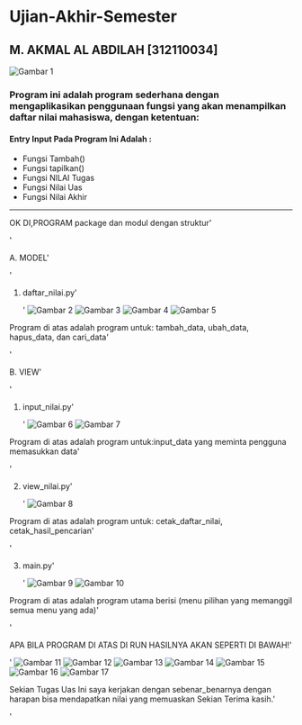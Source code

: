 # Ujian-Akhir-Semester
## M. AKMAL AL ABDILAH [312110034]

![Gambar 1](screenshoot/s1.JPG)

### Program ini adalah program sederhana dengan mengaplikasikan penggunaan fungsi yang akan menampilkan daftar nilai mahasiswa, dengan ketentuan:

#### Entry Input Pada Program Ini Adalah : 
<ul>
   <li>Fungsi Tambah()</b> </li>
   <li>Fungsi tapilkan()</b></li>
   <li>Fungsi NILAI Tugas</b></li>
   <li>Fungsi Nilai Uas</b></li>
   <li>Fungsi Nilai Akhir</b></li>
</ul>
<hr/>

OK DI,PROGRAM  package dan modul dengan struktur'<P>'

A. MODEL'<p>'
1. daftar_nilai.py'<p>'
![Gambar 2](screenshoot/s2.JPG)
![Gambar 3](screenshoot/s3.JPG)
![Gambar 4](screenshoot/s4.JPG)
![Gambar 5](screenshoot/s5.JPG)

Program di atas  adalah program untuk: tambah_data, ubah_data, hapus_data, dan 
cari_data'<p>'

B. VIEW'<p>'

1. input_nilai.py'<p>'
![Gambar 6](screenshoot/s6.JPG)
![Gambar 7](screenshoot/s7.JPG)

Program di atas adalah program untuk:input_data yang meminta pengguna memasukkan data'<p>'

2. view_nilai.py'<p>'
![Gambar 8](screenshoot/s8.JPG)

Program di atas adalah program untuk: cetak_daftar_nilai, cetak_hasil_pencarian'<p>'

3. main.py'<p>'
![Gambar 9](screenshoot/s9.JPG)
![Gambar 10](screenshoot/s10.JPG)

Program di atas adalah program utama berisi (menu pilihan yang memanggil semua menu yang ada)'<p>'

APA BILA PROGRAM DI ATAS DI RUN HASILNYA AKAN SEPERTI DI BAWAH!'<P>'
![Gambar 11](screenshoot/s11.JPG)
![Gambar 12](screenshoot/s12.JPG)
![Gambar 13](screenshoot/s13.JPG)
![Gambar 14](screenshoot/s14.JPG)
![Gambar 15](screenshoot/s15.JPG)
![Gambar 16](screenshoot/s16.JPG)
![Gambar 17](screenshoot/s17.JPG)
 
Sekian Tugas Uas Ini saya kerjakan dengan sebenar_benarnya dengan harapan bisa mendapatkan nilai yang memuaskan Sekian Terima kasih.'<p>'